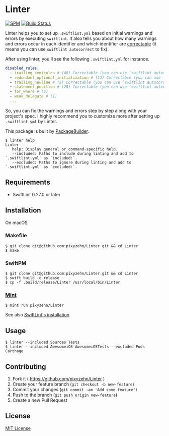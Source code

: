 # Linter
[![SPM](https://img.shields.io/badge/spm-compatible-brightgreen.svg?style=for-the-badge)](https://github.com/apple/swift-package-manager)
[![Build Status](https://img.shields.io/travis/com/pixyzehn/Linter/master?style=for-the-badge)](https://travis-ci.com/pixyzehn/Linter)

Linter helps you to set up `.swiftlint.yml` based on initial warnings and errors by executing `swiftlint`. It also tells you about how many warnings and errors occur in each identifier and which identifier are [correctable](https://github.com/realm/SwiftLint#auto-correct) (it means you can use `swiftlint autocorrect` to fix).

After using linter, you'll see the following `.swiftlint.yml` for instance.

```yaml
disabled_rules:
  - trailing_semicolon # (48) Correctable (you can use `swiftlint autocorrect` to fix)
  - redundant_optional_initialization # (13) Correctable (you can use `swiftlint autocorrect` to fix)
  - trailing_newline # (5) Correctable (you can use `swiftlint autocorrect` to fix)
  - statement_position # (28) Correctable (you can use `swiftlint autocorrect` to fix)
  - for_where # (6)
  - weak_delegate # (1)
  ...
```

So, you can fix the warnings and errors step by step along with your project's spec.
I highly recommend you to customize more after setting up `.swiftlint.yml` by Linter.

This package is built by [PackageBuilder](https://github.com/pixyzehn/PackageBuilder).

```console
$ linter help
Linter
   help: Display general or command-specific help.
   --included: Paths to include during linting and add to `.swiftlint.yml` as `included:`.
   --excluded: Paths to ignore during linting and add to `.swiftlint.yml` as `excluded:`.
```

## Requirements

- SwiftLint 0.27.0 or later

## Installation

On macOS

### Makefile

```console
$ git clone git@github.com:pixyzehn/Linter.git && cd Linter
$ make
```

### SwiftPM

```console
$ git clone git@github.com:pixyzehn/Linter.git && cd Linter
$ swift build -c release
$ cp -f .build/release/Linter /usr/local/bin/Linter
```

### [Mint](https://github.com/yonaskolb/mint)
```console
$ mint run pixyzehn/Linter
```

See also [SwiftLint's installation](https://github.com/realm/SwiftLint#installation)

## Usage

```console
$ linter --included Sources Tests
$ linter --included AwesomeiOS AwesomeiOSTests --excluded Pods Carthage
```

## Contributing

1. Fork it ( https://github.com/pixyzehn/Linter )
2. Create your feature branch (`git checkout -b new-feature`)
3. Commit your changes (`git commit -am 'Add some feature'`)
4. Push to the branch (`git push origin new-feature`)
5. Create a new Pull Request

## License
[MIT License](https://github.com/pixyzehn/Linter/blob/master/LICENSE)
